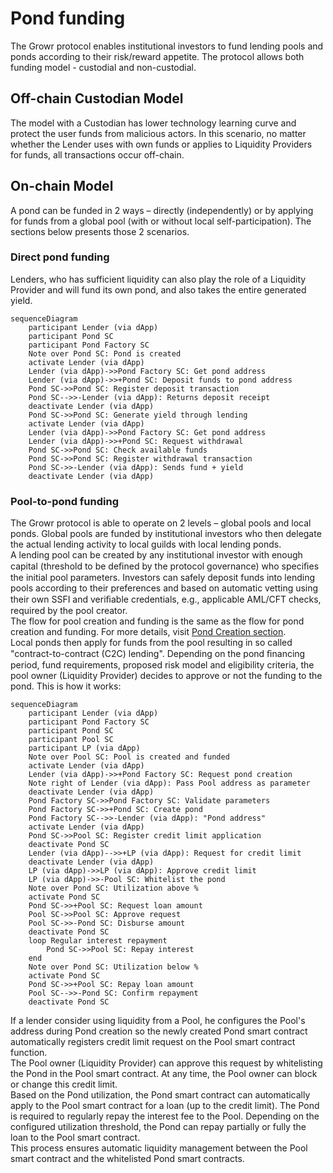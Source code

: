 # Pond funding
The Growr protocol enables institutional investors to fund lending pools and ponds according to their risk/reward appetite. The protocol allows both funding model - custodial and non-custodial.
## Off-chain Custodian Model
The model with a Custodian has lower technology learning curve and protect the user funds from malicious actors. In this scenario, no matter whether the Lender uses with own funds or applies to Liquidity Providers for funds, all transactions occur off-chain.
## On-chain Model
A pond can be funded in 2 ways – directly (independently) or by applying for funds from a global pool (with or without local self-participation). The sections below presents those 2 scenarios.
### Direct pond funding
Lenders, who has sufficient liquidity can also play the role of a Liquidity Provider and will fund its own pond, and also takes the entire generated yield.
```mermaid
sequenceDiagram
    participant Lender (via dApp)
    participant Pond SC
    participant Pond Factory SC
    Note over Pond SC: Pond is created
    activate Lender (via dApp)
    Lender (via dApp)->>Pond Factory SC: Get pond address
    Lender (via dApp)->>+Pond SC: Deposit funds to pond address
    Pond SC->>Pond SC: Register deposit transaction
    Pond SC-->>-Lender (via dApp): Returns deposit receipt
    deactivate Lender (via dApp)
    Pond SC->>Pond SC: Generate yield through lending
    activate Lender (via dApp)
    Lender (via dApp)->>Pond Factory SC: Get pond address
    Lender (via dApp)->>+Pond SC: Request withdrawal
    Pond SC->>Pond SC: Check available funds
    Pond SC->>Pond SC: Register withdrawal transaction
    Pond SC->>-Lender (via dApp): Sends fund + yield
    deactivate Lender (via dApp)
```
### Pool-to-pond funding
The Growr protocol is able to operate on 2 levels – global pools and local ponds. Global pools are funded by institutional investors who then delegate the actual lending activity to local guilds with local lending ponds.  
A lending pool can be created by any institutional investor with enough capital (threshold to be deﬁned by the protocol governance) who speciﬁes the initial pool parameters. Investors can safely deposit funds into lending pools according to their preferences and based on automatic vetting using their own SSFI and veriﬁable credentials, e.g., applicable AML/CFT checks, required by the pool creator.  
The flow for pool creation and funding is the same as the flow for pond creation and funding. For more details, visit [Pond Creation section](/flows/E-Liquidity-1-Pond-Creation.md).  
Local ponds then apply for funds from the pool resulting in so called "contract-to-contract (C2C) lending". Depending on the pond ﬁnancing period, fund requirements, proposed risk model and eligibility criteria, the pool owner (Liquidity Provider) decides to approve or not the funding to the pond. This is how it works:  
```mermaid
sequenceDiagram
    participant Lender (via dApp)
    participant Pond Factory SC
    participant Pond SC
    participant Pool SC
    participant LP (via dApp)
    Note over Pool SC: Pool is created and funded
    activate Lender (via dApp)
    Lender (via dApp)->>+Pond Factory SC: Request pond creation
    Note right of Lender (via dApp): Pass Pool address as parameter
    deactivate Lender (via dApp)
    Pond Factory SC->>Pond Factory SC: Validate parameters
    Pond Factory SC->>+Pond SC: Create pond
    Pond Factory SC-->>-Lender (via dApp): "Pond address"
    activate Lender (via dApp)
    Pond SC->>Pool SC: Register credit limit application
    deactivate Pond SC
    Lender (via dApp)-->>+LP (via dApp): Request for credit limit
    deactivate Lender (via dApp)
    LP (via dApp)->>LP (via dApp): Approve credit limit
    LP (via dApp)->>-Pool SC: Whitelist the pond
    Note over Pond SC: Utilization above %
    activate Pond SC
    Pond SC->>+Pool SC: Request loan amount
    Pool SC->>Pool SC: Approve request
    Pool SC->>-Pond SC: Disburse amount
    deactivate Pond SC
    loop Regular interest repayment
        Pond SC->>Pool SC: Repay interest
    end
    Note over Pond SC: Utilization below %
    activate Pond SC
    Pond SC->>+Pool SC: Repay loan amount
    Pool SC-->>-Pond SC: Confirm repayment
    deactivate Pond SC
```
If a lender consider using liquidity from a Pool, he configures the Pool's address during Pond creation so the newly created Pond smart contract automatically registers credit limit request on the Pool smart contract function.  
The Pool owner (Liquidity Provider) can approve this request by whitelisting the Pond in the Pool smart contract. At any time, the Pool owner can block or change this credit limit.  
Based on the Pond utilization, the Pond smart contract can automatically apply to the Pool smart contract for a loan (up to the credit limit). The Pond is required to regularly repay the interest fee to the Pool. Depending on the configured utilization threshold, the Pond can repay partially or fully the loan to the Pool smart contract.  
This process ensures automatic liquidity management between the Pool smart contract and the whitelisted Pond smart contracts.